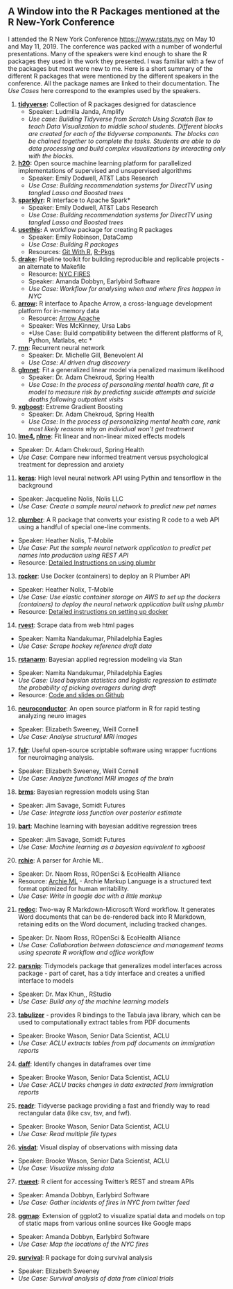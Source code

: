 ##  A Window into the R Packages mentioned at the R New-York Conference 

I attended the R New York Conference https://www.rstats.nyc on May 10 and May 11, 2019. The conference was packed with a number of wonderful presentations. Many of the speakers were kind enough to share the R packages they used in the work they presented. I was familiar with a few of the packages but most were new to me. Here is a short summary of the different R packages that were mentioned by the different speakers in the conference. All the package names are linked to their documentation. The *Use Cases* here correspond to the examples used by the speakers. 

1. **[tidyverse](https://www.tidyverse.org):** Collection of R packages designed for datascience
   * Speaker: Ludmilla Janda, Amplify
   * *Use case: Building Tidyverse from Scratch Using Scratch Box to teach Data Visualization to middle school students. Different blocks are created for each of the tidyverse components. The blocks can be chained together to complete the tasks. Students are able to do data processing and build complex visualizations by interacting only with the blocks.*
2. **[h20](https://cran.r-project.org/web/packages/h2o/h2o.pdf):** Open source machine learning platform for parallelized implementations of supervised and unsupervised algorithms
   * Speaker: Emily Dodwell, AT&T Labs Research
   * *Use Case: Building recommendation systems for DirectTV using tangled Lasso and Boosted trees*
3. **[sparklyr](https://spark.rstudio.com):** R interface to Apache Spark* 
   * Speaker: Emily Dodwell, AT&T Labs Research
   * *Use Case: Building recommendation systems for DirectTV using tangled Lasso and Boosted trees*
4. **[usethis](https://www.tidyverse.org/articles/2018/02/usethis-1-3-0/):** A workflow package for creating R packages
   * Speaker: Emily Robinson, DataCamp
   * *Use Case: Building R packages*
   * Resources: [Git With R](https://happygitwithr.com), [R-Pkgs](https://r-pks.org)
5. **[drake](https://ropenscilabs.github.io/drake-manual/index.html):**  Pipeline toolkit for building reproducible and replicable projects - an alternate to Makefile
   * Resource: [NYC FIRES](https://github.com/aedobbyn/nyc-fires)
   * Speaker: Amanda Dobbyn, Earlybird Software
   * *Use Case: Workflow for analysing when and where fires happen in NYC*
6. **[arrow](https://spark.rstudio.com/guides/arrow/):** R interface to Apache Arrow, a cross-language development platform for in-memory data
   * Resource: [Arrow Apache](https://arrow.apache.org)
   * Speaker: Wes McKinney, Ursa Labs
   * *Use Case: Build compatibility between the different platforms of R, Python, Matlabs, etc *
7. **[rnn](https://www.rdocumentation.org/packages/rnn/versions/0.8.1)**: Recurrent neural network
   * Speaker: Dr. Michelle Gill, Benevolent AI
   * *Use Case: AI driven drug discovery*
8. **[glmnet](https://web.stanford.edu/~hastie/glmnet/glmnet_alpha.html)**: Fit a generalized linear model via penalized maximum likelihood
   * Speaker: Dr. Adam Chekroud, Spring Health
   * *Use Case: In the process of personaling mental health care, fit a model to measure risk by predicting suicide attempts and suicide deaths following outpatient visits*
9. **[xgboost](https://xgboost.readthedocs.io/en/latest/R-package/xgboostPresentation.html)**: Extreme Gradient Boosting
   * Speaker: Dr. Adam Chekroud, Spring Health
   * *Use Case: In the process of personalizing mental health care, rank most likely reasons why an individual won’t get treatment*
10. **[lme4](https://cran.r-project.org/web/packages/lme4/lme4.pdf), [nlme](https://cran.r-project.org/web/packages/nlme/nlme.pdf)**: Fit linear and non-linear mixed effects models
   * Speaker: Dr. Adam Chekroud, Spring Health
   * *Use Case*: Compare new informed treatment versus psychological treatment for depression and anxiety
11. **[keras](https://keras.rstudio.com)**: High level neural network API using Pythin and tensorflow in the background
   * Speaker: Jacqueline Nolis, Nolis LLC
   * *Use Case: Create a sample neural network to predict new pet names*
12. **[plumber](https://www.rplumber.io)**: A R package that converts your existing R code to a web API using a handful of special one-line comments.
   * Speaker: Heather Nolis, T-Mobile
   * *Use Case: Put the sample neural network application to predict pet names into production using REST API*
   * Resource: [Detailed Instructions on using plumbr](https://medium.com/tmobile-tech/r-can-api-c184951a24a3)
13. **[rocker](https://hub.docker.com/_/r-base/)**: Use Docker (containers) to deploy an R Plumber API
  * Speaker: Heather Nolix, T-Mobile
  * *Use Case: Use elastic container storage on AWS to set up the dockers (containers) to deploy the neural network application built using plumbr*
  * Resource: [Detailed instructions on setting up docker](https://medium.com/tmobile-tech/using-docker-to-deploy-an-r-plumber-api-863ccf91516d)
14. **[rvest](https://cran.r-project.org/web/packages/rvest/rvest.pdf)**: Scrape data from web html pages
   * Speaker: Namita Nandakumar, Philadelphia Eagles
   * *Use Case: Scrape hockey reference draft data*
15. **[rstanarm](https://mc-stan.org/users/interfaces/rstanarm)**: Bayesian applied regression modeling via Stan
   * Speaker: Namita Nandakumar, Philadelphia Eagles
   * *Use Case: Used baysian statistics and logistic regression to estimate the probability of picking overagers during draft*
   * Resource: [Code and slides on Github](https://github.com/namitanandakumar/Draft-Analysis/tree/master/NYC%20R)
16. **[neuroconductor](https://neuroconductor.org)**: An open source platform in R for rapid testing analyzing neuro images
   * Speaker: Elizabeth Sweeney, Weill Cornell
   * *Use Case: Analyse structural MRI images*
17. **[fslr](https://cran.r-project.org/web/packages/fslr/fslr.pdf)**: Useful open-source scriptable software using wrapper fucntions for neuroimaging analysis.
   * Speaker: Elizabeth Sweeney, Weill Cornell
   * *Use Case: Analyze functional MRI images of the brain*
18. **[brms](https://cran.r-project.org/web/packages/brms/brms.pdf)**: Bayesian regression models using Stan
   * Speaker: Jim Savage, Scmidt Futures
   * *Use Case: Integrate loss function over posterior estimate*
19. **[bart](https://cran.r-project.org/web/packages/bartMachine/vignettes/bartMachine.pdf)**: Machine learning with bayesian additive regression trees
   * Speaker: Jim Savage, Scmidt Futures
   * *Use Case: Machine learning as a bayesian equivalent to xgboost*
20. **[rchie](https://cran.rstudio.com/web/packages/rchie/rchie.pdf)**: A parser for Archie ML. 
   * Speaker: Dr. Naom Ross, ROpenSci & EcoHealth Alliance
   * Resource: [Archie ML](http://archieml.org) - Archie Markup Language is a structured text format optimized for human writability.
   * *Use Case: Write in google doc with a little markup*
21. **[redoc](https://noamross.github.io/redoc/index.html)**: Two-way R Markdown-Microsoft Word workflow. It generates Word documents that can be de-rendered back into R Markdown, retaining edits on the Word document, including tracked changes.
   * Speaker: Dr. Naom Ross, ROpenSci & EcoHealth Alliance
   * *Use Case: Collaboration between datascience and management teams using spearate R workflow and office workflow*
22. **[parsnip](https://www.tidyverse.org/articles/2018/11/parsnip-0-0-1/)**: Tidymodels package that generalizes model interfaces across package - part of caret, has a tidy interface and creates a unified interface to models 
   * Speaker: Dr. Max Khun,, RStudio
   * *Use Case: Build any of the machine learning models*
23. **[tabulizer](https://cran.r-project.org/web/packages/tabulizer/vignettes/tabulizer.html)** - provides R bindings to the Tabula java library, which can be used to computationally extract tables from PDF documents
  * Speaker: Brooke Wason, Senior Data Scientist, ACLU
  * *Use Case: ACLU extracts tables from pdf documents on immigration reports*
24. **[daff](https://cran.r-project.org/web/packages/daff/daff.pdf)**: Identify changes in dataframes over time
  * Speaker: Brooke Wason, Senior Data Scientist, ACLU
  * *Use Case: ACLU tracks changes in data extracted from immigration reports*
25. **[readr](https://readr.tidyverse.org)**: Tidyverse package providing a fast and friendly way to read rectangular data (like csv, tsv, and fwf).
  * Speaker: Brooke Wason, Senior Data Scientist, ACLU
  * *Use Case: Read multiple file types*
26. **[visdat](https://cran.r-project.org/web/packages/visdat/vignettes/using_visdat.html)**: Visual display of observations
with missing data
  * Speaker: Brooke Wason, Senior Data Scientist, ACLU
  * *Use Case: Visualize missing data*
27. **[rtweet](https://rtweet.info/index.html)**: R client for accessing Twitter’s REST and stream APIs
  * Speaker: Amanda Dobbyn, Earlybird Software
  * *Use Case: Gather incidents of fires in NYC from twitter feed*
28. **[ggmap](https://cran.r-project.org/web/packages/ggmap/ggmap.pdf)**: Extension of ggplot2 to visualize spatial data and models on top of static maps from various online sources like Google maps
  * Speaker: Amanda Dobbyn, Earlybird Software
  * *Use Case: Map the locations of the NYC fires*
29. **[survival](https://cran.r-project.org/web/packages/survival/survival.pdf)**: R package for doing survival analysis
   * Speaker: Elizabeth Sweeney
   * *Use Case: Survival analysis of data from clinical trials*
